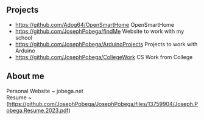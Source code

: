 ## Projects

* https://github.com/Adog64/OpenSmartHome OpenSmartHome 
* https://github.com/JosephPobega/findMe Website to work with my school 
* https://github.com/JosephPobega/ArduinoProjects Projects to work with Arduino 
* https://github.com/JosephPobega/CollegeWork CS Work from College

## About me


Personal Website ~ jobega.net <br>
Resume ~ (https://github.com/JosephPobega/JosephPobega/files/13759904/Joseph.Pobega.Resume.2023.pdf)


